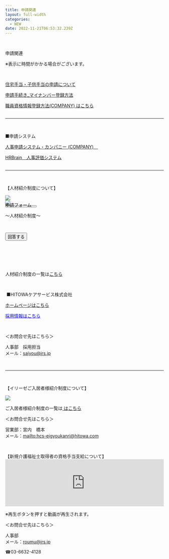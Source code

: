 ```yaml
---
title: 申請関連
layout: full-width
categories:
  - NEW
date: 2022-11-21T06:53:32.239Z
---
```

<head><meta http-equiv="X-UA-Compatible" content="IE=edge" /><meta name="viewport" content="width=device-width, initial-scale=1.0" /><link rel="stylesheet" href="https://cdn.jsdelivr.net/npm/bootstrap@4.0.0/dist/css/bootstrap.min.css" integrity="sha384-Gn5384xqQ1aoWXA+058RXPxPg6fy4IWvTNh0E263XmFcJlSAwiGgFAW/dAiS6JXm" crossorigin="anonymous"><script src="https://code.jquery.com/jquery-3.2.1.slim.min.js" integrity="sha384-KJ3o2DKtIkvYIK3UENzmM7KCkRr/rE9/Qpg6aAZGJwFDMVNA/GpGFF93hXpG5KkN" crossorigin="anonymous"></script><script src="/images/scripts.js"><script src="https://cdn.jsdelivr.net/npm/popper.js@1.12.9/dist/umd/popper.min.js" integrity="sha384-ApNbgh9B+Y1QKtv3Rn7W3mgPxhU9K/ScQsAP7hUibX39j7fakFPskvXusvfa0b4Q" crossorigin="anonymous"></script><script src="https://cdn.jsdelivr.net/npm/bootstrap@4.0.0/dist/js/bootstrap.min.js" integrity="sha384-JZR6Spejh4U02d8jOt6vLEHfe/JQGiRRSQQxSfFWpi1MquVdAyjUar5+76PVCmYl" crossorigin="anonymous"></script><style>.carousel-indicators {margin-bottom: -100px;static;}.carousel-indicators button[data-target] {width: 50px;}</style></head>

<br>

<div class=" bg-blue-300 text-left font-bold bg-opacity-100 p-2 w-full h-full">

<span class="text-2xl  font-bold">申請関連</span></div>

<p>  ※表示に時間がかかる場合がございます。</p>

<br>

<p>
    <a href="https://s3-ap-northeast-1.amazonaws.com/irs-arch/申請関連/住宅手当・子供手当の申請について.pdf"<span class="text-sm text-blue-600 text-left underline ">住宅手当・子供手当の申請について</span></a>
</p>

<p>
    <a href="https://s3-ap-northeast-1.amazonaws.com/irs-arch/新任者ページ/申請手続き_マイナンバー登録方法.pdf" <span class="text-sm text-blue-600 text-left underline ">申請手続き_マイナンバー登録方法</span></a>
</p>

<p>
    <a href="https://s3-ap-northeast-1.amazonaws.com/irs-arch/業務通達/1.人事通達/FY22_第16/20220425_通達人事16第030号（資格管理について)/職員資格情報登録説明資料(2022.04).pdf" target="_blank" title="https://s3-ap-northeast-1.amazonaws.com/irs-arch/申請関連/職員資格情報登録 説明資料(2022.04).pdf"><span class="text-sm text-blue-600 text-left underline ">職員資格情報登録方法(COMPANY)&nbsp;</span><span class="text-sm text-blue-600 text-left underline ">はこちら</span></a>

<br>

<br>

<hr class="border-dashed border-black " />

<br>

<span class="text-sm text-left ">■申請システム</span>

<p>
    <a href="https://hitowa.ccms.works-hi.co.jp/cws/cws" target="_blank" title="https://hitowa.ccms.works-hi.co.jp/cws/cws"><span class="text-sm text-blue-600 text-left underline ">人事申請システム・カンパニー
    (COMPANY)　</span></a>
</p>

<p>
    <a href="https://hitowa.auth.hrbrain.jp/login" target="_blank"><span class="text-sm text-blue-600 text-left underline ">HRBrain　人事評価システム</span></a>

<br>

<br>

<hr class="border-dashed border-black " />

<br>



<p class="text-xl text-blue-600 text-center text-left  font-bold">【人材紹介制度について】</p>

<!-- Carousel Start --><div id="carouselsliderdemo" data-interval=3000 class="carousel slide" data-ride="carousel"><div class="carousel-inner"><div class="carousel-item active"><img src="/images/1.png" class="d-block w-100"></div><div class="carousel-item"><img src="/images/1.2.png" class="d-block w-100"></div></div><div class="carousel-indicators"><button type="button" data-target="#carouselsliderdemo" class="active img-thumbnail"data-slide-to="0"><img src="/images/1.png" alt="" class="d-block w-100"></button><button type="button" data-target="#carouselsliderdemo" class="img-thumbnail" data-slide-to="1"><img src="/images/1.2.png" alt="" class="d-block w-100"></div></div>

<br>

<br>

<br>

<br>

<p class="text-2xl text-red-500 text-center font-bold">申請フォーム
</p>

<p class="text-sm text-center font-bold">～人材紹介制度～</span></strong></span></span>
</p>

<br>

<div class="flex justify-center">

<a href="https://docs.google.com/forms/d/e/1FAIpQLSdbwPy4YI8ePXdYSekZM6abrR8DG5H-ZFM9PfJGMidjNXRnsA/viewform" class="btn-push"><button class="bg-yellow-500 rounded shadow border-b-4 border-red-400 hover:bg-yellow-200 font-bold py-1 px-4 rounded-lg ">
回答する </button></a></div>

<br>

<br>

<br>

<br>

<span class="text-sm text-left">人材紹介制度の一覧は<a href="https://s3-ap-northeast-1.amazonaws.com/irs-arch/申請関連/人材紹介制度.pdf" target="_blank" title="https://s3-ap-northeast-1.amazonaws.com/irs-arch/申請関連/人材紹介制度.pdf"><span class="text-sm text-blue-600"><u>こちら</u></span></a></span>

<br>

<p class="text-sm">&nbsp;■HITOWAケアサービス株式会社</p>

<a href="https://www.hitowa.com/care-service/" target="_blank" title="https://www.hitowa.com/care-service/"><span class="text-sm text-blue-600 underline">ホームページ</span><span class="text-sm text-blue-600 underline">はこちら</span></a>
</p>

<a href="https://career.hitowa.com/kaigo" target="_blank" title="https://career.hitowa.com/kaigo"><span style="text-decoration: underline; color: #0000ff;"><span class="text-sm text-blue-600 underline">採用情報</span>はこちら</span></a>

<br>

<span class="text-sm ">＜お問合せ先はこちら＞</span>
</p>

<span class="text-sm text-left">人事部　採用担当</span><br>
 <span class="text-sm text-left">   メール：</span><span class="text-sm text-blue-600 underline"><a href="mailto:saiyou@irs.jp" ><span class="text-sm text-blue-600 underline">saiyou@irs.jp</a></span></u></span><br></span>

<br>

<hr class="border-dashed border-black " />
<br>

<p class="text-2xl   text-blue-600 font-bold text-center">【イリーゼご入居者様紹介制度について】</p>



![](/images/1.3.png)

<span class="text-sm text-left">ご入居者様紹介制度の一覧は</span><span class="text-sm text-blue-600 underline"><a href="https://s3-ap-northeast-1.amazonaws.com/irs-arch/申請関連/入居紹介/「イリーゼ」ご入居者様紹介制度手数料(結合版).pdf" > はこちら</span></a>

<span class="text-sm ">＜お問合せ先はこちら＞</span>

<span class="text-sm ">営業部：宮内　橋本<br>
 <span class="text-sm text-left">   メール：</span><span class="text-sm text-blue-600 underline"><a href="mailto:hcs-eigyoukanri@hitowa.com" ><span class="text-sm text-blue-600 underline">mailto:hcs-eigyoukanri@hitowa.com</a></span></u></span><br></span>

<br>

<p class="text-sm   text-blue-600 font-bold text-center">【新規介護福祉士取得者の資格手当支給について】</span><iframe src="https://player.vimeo.com/video/404557853" width="100%" frameborder="0" allowfullscreen="allowfullscreen"></iframe></div>

<p class="text-sm  text-right">  ※再生ボタンを押すと動画が再生されます。</p>

<span class="text-sm ">＜お問合せ先はこちら＞</span>

<span class="text-sm ">人事部<br>
 <span class="text-sm text-left">   メール：</span><span class="text-sm text-blue-600 underline"><a href="mailto:roumu@irs.jp" ><span class="text-sm text-blue-600 underline">roumu@irs.jp</a></span></u></span><br></span>

 <span class="text-sm text-left"> ☎03-6632-4128</span>

<link href="https://cdn.jsdelivr.net/npm/tailwindcss/dist/tailwind.min.css" rel="stylesheet"> <style>